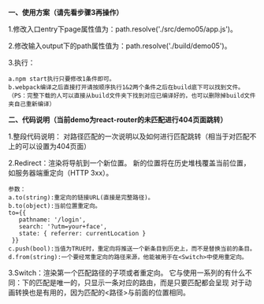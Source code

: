 **一、使用方案（请先看步骤3再操作）**

1.修改入口entry下page属性值为：path.resolve('./src/demo05/app.js')。

2.修改输入output下的path属性值为：path.resolve('./build/demo05')。

3.执行：

    a.npm start执行只要修改1条件即可。
    b.webpack编译之后直接打开请按顺序执行1&2两个条件之后在build底下可以找到文件。
    （PS：完整下载的人可以直接从build文件夹下找到对应已编译好的，也可以删除掉build文件夹自己重新编译）

**二、代码说明（当前demo为react-router的未匹配进行404页面跳转）**

1.整段代码说明：
对路径匹配的一次说明以及如何进行匹配跳转（相当于对匹配不上的可以设置为404页面）

2.Redirect：渲染<Redirect>将导航到一个新位置。
新的位置将在历史堆栈覆盖当前位置，如服务器端重定向（HTTP 3xx）。

    参数：
    a.to(string):重定向的链接URL(直接是完整路径)。
    b.to(object):当前位置重定向。
    to={{
       pathname: '/login',
       search: '?utm=your+face',
       state: { referrer: currentLocation }
     }}
    c.push(bool):当值为TRUE时，重定向将推送一个新条目到历史上，而不是替换当前的条目。
    d.from(string):一个要经常重定向的路径来源，他能被用于在<Switch>中使用重定向。
    
3.Switch：渲染第一个匹配路径的子项或者重定向。
它与使用一系列的<Route>有什么不同：<Switch>下的匹配是唯一的，只显示一条对应的路由，而<Route>是只要匹配都会呈现
对于动画转换也是有用的，因为匹配的<路径>与前面的位置相同。
    




    